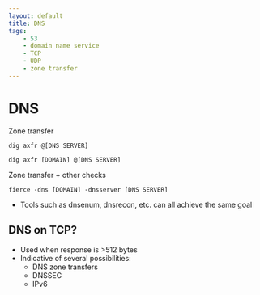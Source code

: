 ```yaml
---
layout: default
title: DNS
tags:
    - 53
    - domain name service
    - TCP
    - UDP
    - zone transfer
---
```

# DNS
Zone transfer
```shell
dig axfr @[DNS SERVER]
```

```shell
dig axfr [DOMAIN] @[DNS SERVER]
```

Zone transfer + other checks
```shell
fierce -dns [DOMAIN] -dnsserver [DNS SERVER]
```
- Tools such as dnsenum, dnsrecon, etc. can all achieve the same goal

## DNS on TCP?
- Used when response is >512 bytes
- Indicative of several possibilities:
    - DNS zone transfers
    - DNSSEC
    - IPv6